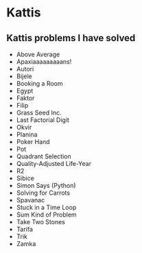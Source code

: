 # Kattis

## Kattis problems I have solved

- Above Average
- Apaxiaaaaaaaaans!
- Autori
- Bijele
- Booking a Room
- Egypt
- Faktor
- Filip
- Grass Seed Inc.
- Last Factorial Digit
- Okvir
- Planina
- Poker Hand
- Pot
- Quadrant Selection
- Quality-Adjusted Life-Year
- R2
- Sibice
- Simon Says (Python)
- Solving for Carrots
- Spavanac
- Stuck in a Time Loop
- Sum Kind of Problem
- Take Two Stones
- Tarifa
- Trik
- Zamka